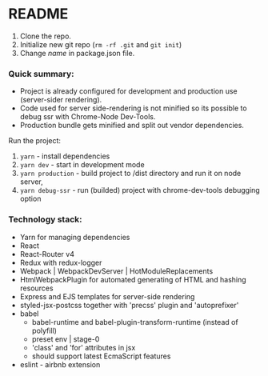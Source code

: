 # README #

1. Clone the repo.
2. Initialize new git repo (`rm -rf .git` and `git init`)
3. Change *name* in package.json file.

### Quick summary: ###

* Project is already configured for development and production use (server-sider rendering).
* Code used for server side-rendering is not minified so its possible to debug ssr with Chrome-Node Dev-Tools.
* Production bundle gets minified and split out vendor dependencies.

Run the project:
1. `yarn` - install dependencies
2. `yarn dev` - start in development mode
3. `yarn production` - build project to /dist directory and run it on node server,
4. `yarn debug-ssr` - run (builded) project with chrome-dev-tools debugging option

### Technology stack: ###
* Yarn for managing dependencies
* React
* React-Router v4
* Redux with redux-logger
* Webpack | WebpackDevServer | HotModuleReplacements
* HtmlWebpackPlugin for automated generating of HTML and hashing resources
* Express and EJS templates for server-side rendering 
* styled-jsx-postcss together with 'precss' plugin and 'autoprefixer'
* babel
    * babel-runtime and babel-plugin-transform-runtime (instead of polyfill)
    * preset env | stage-0
    * 'class' and 'for' attributes in jsx
    * should support latest EcmaScript features
* eslint - airbnb extension